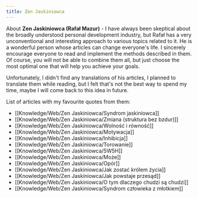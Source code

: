 ```yaml
---
title: Zen Jaskiniowca
---
```


About **Zen Jaskiniowca (Rafał Mazur)** - I have always been skeptical about the broadly understood personal development industry, but Rafał has a very unconventional and interesting approach to various topics related to it. He is a wonderful person whose articles can change everyone's life. I sincerely encourage everyone to read and implement the methods described in them. Of course, you will not be able to combine them all, but just choose the most optimal one that will help you achieve your goals.

Unfortunately, I didn't find any translations of his articles, I planned to translate them while reading, but I felt that's not the best way to spend my time, maybe I will come back to this idea in future.

List of articles with my favourite quotes from them:
- [[Knowledge/Web/Zen Jaskiniowca/Syndrom jaskiniowca]]
- [[Knowledge/Web/Zen Jaskiniowca/Zmiana (struktura bez bzdur)]]
- [[Knowledge/Web/Zen Jaskiniowca/Wolność i równość]]
- [[Knowledge/Web/Zen Jaskiniowca/Motywacja]]
- [[Knowledge/Web/Zen Jaskiniowca/Inhibicja]]
- [[Knowledge/Web/Zen Jaskiniowca/Torowanie]]
- [[Knowledge/Web/Zen Jaskiniowca/5W5H]]
- [[Knowledge/Web/Zen Jaskiniowca/Może]]
- [[Knowledge/Web/Zen Jaskiniowca/Opór]]
- [[Knowledge/Web/Zen Jaskiniowca/Jak zostać królem życia]]
- [[Knowledge/Web/Zen Jaskiniowca/Jak powstaje przesąd]]
- [[Knowledge/Web/Zen Jaskiniowca/O tym dlaczego chudzi są chudzi]]
- [[Knowledge/Web/Zen Jaskiniowca/Syndrom człowieka z młotkiem]]